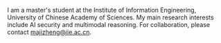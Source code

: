 I am a master's student at the Institute of Information Engineering, University of Chinese Academy of Sciences. My main research interests include AI security and multimodal reasoning. For collaboration, please contact majizheng@iie.ac.cn.
